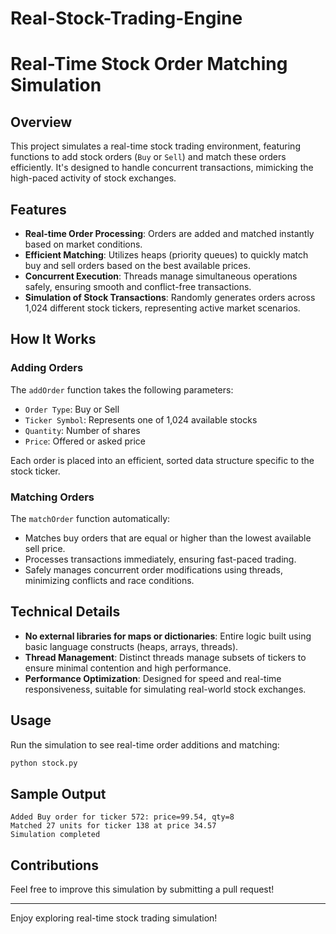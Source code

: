 # Real-Stock-Trading-Engine
# Real-Time Stock Order Matching Simulation

## Overview
This project simulates a real-time stock trading environment, featuring functions to add stock orders (`Buy` or `Sell`) and match these orders efficiently. It's designed to handle concurrent transactions, mimicking the high-paced activity of stock exchanges.

## Features

- **Real-time Order Processing**: Orders are added and matched instantly based on market conditions.
- **Efficient Matching**: Utilizes heaps (priority queues) to quickly match buy and sell orders based on the best available prices.
- **Concurrent Execution**: Threads manage simultaneous operations safely, ensuring smooth and conflict-free transactions.
- **Simulation of Stock Transactions**: Randomly generates orders across 1,024 different stock tickers, representing active market scenarios.

## How It Works

### Adding Orders
The `addOrder` function takes the following parameters:
- `Order Type`: Buy or Sell
- `Ticker Symbol`: Represents one of 1,024 available stocks
- `Quantity`: Number of shares
- `Price`: Offered or asked price

Each order is placed into an efficient, sorted data structure specific to the stock ticker.

### Matching Orders
The `matchOrder` function automatically:
- Matches buy orders that are equal or higher than the lowest available sell price.
- Processes transactions immediately, ensuring fast-paced trading.
- Safely manages concurrent order modifications using threads, minimizing conflicts and race conditions.

## Technical Details

- **No external libraries for maps or dictionaries**: Entire logic built using basic language constructs (heaps, arrays, threads).
- **Thread Management**: Distinct threads manage subsets of tickers to ensure minimal contention and high performance.
- **Performance Optimization**: Designed for speed and real-time responsiveness, suitable for simulating real-world stock exchanges.

## Usage
Run the simulation to see real-time order additions and matching:
```bash
python stock.py
```

## Sample Output
```
Added Buy order for ticker 572: price=99.54, qty=8
Matched 27 units for ticker 138 at price 34.57
Simulation completed
```

## Contributions
Feel free to improve this simulation by submitting a pull request!

---

Enjoy exploring real-time stock trading simulation!


